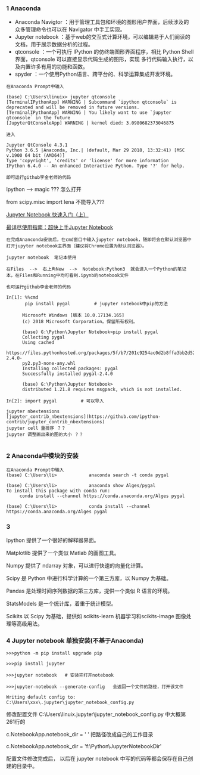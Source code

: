 ###  1  Anaconda

- Anaconda Navigtor ：用于管理工具包和环境的图形用户界面，后续涉及的众多管理命令也可以在 Navigator 中手工实现。
- Jupyter notebook ：基于web的交互式计算环境，可以编辑易于人们阅读的文档，用于展示数据分析的过程。
- qtconsole ：一个可执行 IPython 的仿终端图形界面程序，相比 Python Shell 界面，qtconsole 可以直接显示代码生成的图形，实现
  多行代码输入执行，以及内置许多有用的功能和函数。
- spyder ：一个使用Python语言、跨平台的、科学运算集成开发环境。
```
在Anaconda Prompt中输入

(base) C:\Users\linuix> jupyter qtconsole
[TerminalIPythonApp] WARNING | Subcommand `ipython qtconsole` is deprecated and will be removed in future versions.
[TerminalIPythonApp] WARNING | You likely want to use `jupyter qtconsole` in the future
[JupyterQtConsoleApp] WARNING | kernel died: 3.0980682373046875

进入

Jupyter QtConsole 4.3.1
Python 3.6.5 |Anaconda, Inc.| (default, Mar 29 2018, 13:32:41) [MSC v.1900 64 bit (AMD64)]
Type 'copyright', 'credits' or 'license' for more information
IPython 6.4.0 -- An enhanced Interactive Python. Type '?' for help.

即可运行github李金老师的代码
```

 Ipython --> magic  ??? 怎么打开
 
from scipy.misc import lena  不能导入???
 
 [Jupyter Notebook 快速入门（上）](http://codingpy.com/article/getting-started-with-jupyter-notebook-part-1/)
 
 [最详尽使用指南：超快上手Jupyter Notebook](https://blog.csdn.net/DataCastle/article/details/78890469)
```
在完成Ananconda安装后，在cmd窗口中输入jupyter notebook，随即将会在默认浏览器中打开jupyter notebook主界面（建议将Chrome设置为默认浏览器）。

jupyter notebook  笔记本使用

在Files  -->  右上角New  -->  Notebook:Python3  就会进入一个Python的笔记本，在Files和Running中均可看到.ipynb的notebook文件

也可运行github李金老师的代码
```
```
In[1]: %%cmd
       pip install pygal         # jupyter notebook中pip的方法
 
      Microsoft Windows [版本 10.0.17134.165]
      (c) 2018 Microsoft Corporation。保留所有权利。

      (base) G:\Python\Jupyter Notebook>pip install pygal
      Collecting pygal
      Using cached         
      https://files.pythonhosted.org/packages/5f/b7/201c9254ac0d2b8ffa3bb2d528d23a4130876d9ba90bc28e99633f323f17/pygal-2.4.0-
      py2.py3-none-any.whl
      Installing collected packages: pygal
      Successfully installed pygal-2.4.0

      (base) G:\Python\Jupyter Notebook>
      distributed 1.21.8 requires msgpack, which is not installed.

In[2]: import pygal         # 可以导入
```
```
jupyter nbextensions
[jupyter_contrib_nbextensions](https://github.com/ipython-contrib/jupyter_contrib_nbextensions)
jupyter cell 重排序 ？？
jupyter 调整画出来的图的大小 ？？


```
### 2   Anaconda中模块的安装
```
在Anaconda Prompt中输入
(base) C:\Users\li>            anaconda search -t conda pygal

(base) C:\Users\li>            anaconda show Alges/pygal
To install this package with conda run:
     conda install --channel https://conda.anaconda.org/Alges pygal

(base) C:\Users\li>            conda install --channel https://conda.anaconda.org/Alges pygal

```

### 3

Ipython 提供了一个很好的解释器界面。

Matplotlib 提供了一个类似 Matlab 的画图工具。

Numpy 提供了 ndarray 对象，可以进行快速的向量化计算。

Scipy 是 Python 中进行科学计算的一个第三方库，以 Numpy 为基础。

Pandas 是处理时间序列数据的第三方库，提供一个类似 R 语言的环境。

StatsModels 是一个统计库，着重于统计模型。

Scikits 以 Scipy 为基础，提供如 scikits-learn 机器学习和scikits-image 图像处理等高级用法。











### 4  Jupyter notebook 单独安装(不基于Anaconda) 
```
>>>python -m pip install upgrade pip 

>>>pip install jupyter

>>>jupyter notebook   # 安装完打开notebook

>>>jupyter-notebook --generate-config   会返回一个文件的路径，打开该文件

Writing default config to: C:\Users\xxx\.jupyter\jupyter_notebook_config.py
```

修改配置文件  C:\Users\linuix\.jupyter\jupyter_notebook_config.py  中大概第261行的

c.NotebookApp.notebook_dir = ' '   把路径改成自己的工作目录

c.NotebookApp.notebook_dir = 'f:\\Python\\JupyterNotebookDir'


配置文件修改完成后， 以后在 jupyter notebook 中写的代码等都会保存在自己创建的目录中。

